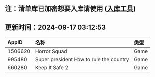 ## 注：清单库已加密想要入库请使用 ([入库工具](https://github.com/BlankTMing/ManifestAutoUpdate/releases))

## 更新时间：2024-09-17 03:12:53
| AppID | 名称 | 类型  |
| :-------------------- | :----------------------------- | :----------- |
| 1506620 | Horror Squad| Game |
| 995480 | Super president How to rule the country| Game |
| 660280 | Keep It Safe 2| Game |
